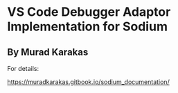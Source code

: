 # VS Code Debugger Adaptor Implementation for Sodium
## By Murad Karakas

For details:

https://muradkarakas.gitbook.io/sodium_documentation/

